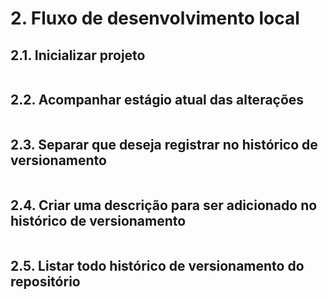 # 2. Fluxo de desenvolvimento local

## 2.1. Inicializar projeto

```

```

## 2.2. Acompanhar estágio atual das alterações

```

```

## 2.3. Separar que deseja registrar no histórico de versionamento

```

```

## 2.4. Criar uma descrição para ser adicionado no histórico de versionamento

```

```

## 2.5. Listar todo histórico de versionamento do repositório

```

```